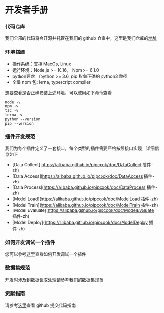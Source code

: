 # 开发者手册


<a name="c30f113c"></a>
### 代码仓库

我们全部的代码将会开源并托管在我们的 github 仓库中，这里是我们仓库的[地址](https://github.com/alibaba/pipcook)


<a name="8a887b45"></a>
### 环境搭建

- 操作系统：支持 MacOs, Linux
- 运行环境：Node.js >= 10.16， Npm >= 6.1.0
- python要求 （python >= 3.6, pip 指向正确的 python3 路径
- 全局 npm 包: lerna, typescript compiler

想要查看是否正确安装上述环境，可以使用如下命令查看

```
node -v
npm -v
tsc -v
lerna -v
python --version
pip --version
```


<a name="b7ab3ef6"></a>
### 插件开发规范

我们为每个插件定义了一套接口，每个类型的插件需要严格按照接口实现，详细信息如下：

- [Data Collect](https://alibaba.github.io/pipcook/doc/DataCollect 插件-zh)
- [Data Access](https://alibaba.github.io/pipcook/doc/DataAccess 插件-zh)
- [Data Process](https://alibaba.github.io/pipcook/doc/DataProcess 插件-zh)
- [Model Load](https://alibaba.github.io/pipcook/doc/ModelLoad 插件-zh)
- [Model Train](https://alibaba.github.io/pipcook/doc/ModelTrain 插件-zh)
- [Model Evaluate](https://alibaba.github.io/pipcook/doc/ModelEvaluate 插件-zh)
- [Model Deploy](https://alibaba.github.io/pipcook/doc/ModelDeploy 插件-zh)

<a name="078c8c94"></a>
### 如何开发调试一个插件

您可以参考[这里](https://alibaba.github.io/pipcook/doc/如何开发一个插件？-zh)查看如何开发调试一个插件


<a name="e71b4e54"></a>
### 数据集规范

开发时涉及到数据读取处理请参考我们的[数据集规范](https://alibaba.github.io/pipcook/doc/数据集-zh)


<a name="f31ccad5"></a>
### 贡献指南

请参考[这里](https://alibaba.github.io/pipcook/doc/如何贡献-zh)查看 github 提交代码指南
